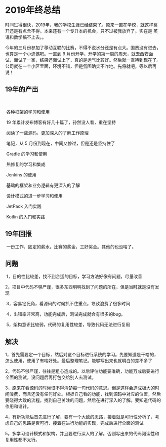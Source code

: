 # 2019年终总结

​		时间过得很快，2019年，我的学校生涯已经结束了。原来一直在学校，就这样离开还是有点舍不得。本来还有一个专升本的机会，只不过被我放弃了。实在是 英语和数学搞不上去。。

​		今年的三月份参加了移动互联的比赛，不得不说水分还是有点大。国赛没有进去，也算是一个小遗憾吧。一直到 9 月份开学，开学的第一周的周天，就去西安面试，面试了一家，结果还面试上了，真的是运气比较好。然后就一直待到现在了。公司就在一个小区里面，环境不错，但是氛围确实不咋地。先将就吧，等以后再说！

## 19年的产出

​		

​		 各种框架的学习和使用

​		19 年累计发布博客有好几十篇了，孙然没人看，重在坚持

​		阅读了一些源码，更加深入的了解工作原理

​		笔记，从 5 月份到现在，中间又停过，但是还是坚持住了

​		Gradle 的学习和使用

​		热修复的学习和集成

​		Jenkins 的使用

​		基础的框架和业务逻辑有更深入的了解

​		设计模式的进一步学习和使用

​		JetPack 入门实践

​		Kotlin 的入门和实践

## 19年回报

​		一份工作，固定的薪水，比赛的奖金，三好奖金。其他的也没啥了。

## 问题

​		1，目的性比较差，找不到合适的目标，学习方法好像有问题，尽量改善

​		2，项目中代码不够严谨，很多东西明明找到了问题的所在，但是当时就是没有发现

​		3，容易钻死角，看源码的时候抓不住重点，导致浪费了很多时间

​		4，出错率非常高，功能完成后，测试完成就会有很多的bug。

​		5，架构意识比较弱，代码的复用性较差，导致代码无法进行复用

## 解决

​		1，首先需要定一个目标，然后对这个目标进行系统的学习。先要知道是干啥的，怎么使用，使用了有啥好处。最后整理笔记。能够写出来也就明白的差不多了

​		2，代码不够严谨，往往是粗心造成的。以后评估功能要准确，功能万成后要进行全面的测试，没问题后再打包交给别人去测试。

​		3，原来在看源码的时候恨不得清楚每一句代码的意思。但是这样会造成极大的时间浪费，而且还没有任何好处。根据自己看的功能，找到源码中对应的位置，然后要晓得大致的流程，找到自己关注的问题，然后在进行深入的了解。要知道代码的作用和设计。

​		4，有新功能后首先进行了解，要有一个大致的思路，接着就是可行性分析了，考虑自己的思路是否可行，接着在进行功能的实现，完成后进行全面的测试

​		5，多学习设计模式和架构，并且要进行深入的了解。否则写出来的代码阅读性和复用性都不太行。		



​		

​		